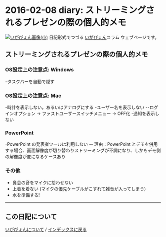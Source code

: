 2016-02-08 diary: ストリーミングされるプレゼンの際の個人的メモ
=====================================================================================================
[![いがぴょん画像(小)](https://igapyon.github.io/diary/images/iga200306s.jpg "いがぴょん")](https://igapyon.github.io/diary/memo/memoigapyon.html) 日記形式でつづる [いがぴょん](https://igapyon.github.io/diary/memo/memoigapyon.html)コラム ウェブページです。

## ストリーミングされるプレゼンの際の個人的メモ


### OS設定上の注意点: Windows

-タスクバーを自動で隠す

### OS設定上の注意点: Mac 

-時計を表示しない。あるいはアナログにする
-ユーザー名を表示しない
--ログインオプション → ファストユーザースイッチメニュー → OFF化
-通知を表示しない


### PowerPoint

-PowerPoint の発表者ツールは利用しない
-- 理由：PowerPoint とデモを併用する場合、画面解像度が切り替わりストリーミングが不調になり、しかもデモ側の解像度が変になるケースあり


### その他

- 鼻息の音をマイクに拾わせない
- 上着を着ない (マイクの優先ケーブルがこすれて雑音が入ってしまう)
- 水を準備する!

----------------------------------------------------------------------------------------------------

## この日記について
[いがぴょんについて](http://www.igapyon.jp/igapyon/diary/memo/memoigapyon.html) / [インデックスに戻る](https://igapyon.github.io/diary/idxall.html)
